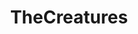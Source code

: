 ---
title: TheCreatures
crosslinks:
- CowChop
- roosterteeth
- IAmA
- Internet_Box
- Serendipity
- YouGotMe
- mead
- AskReddit
- funhaus
- VitaPiracy
- AnimalsBeingJerks
---